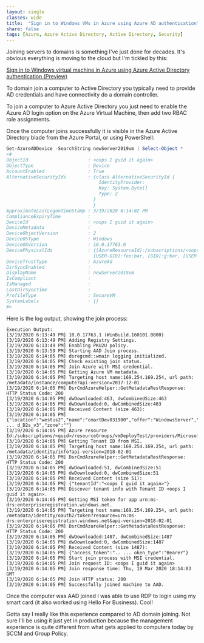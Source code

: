 ```yaml
---
layout: single
classes: wide
title:  "Sign in to Windows VMs in Azure using Azure AD authentication"
share: false
tags: [Azure, Azure Active Directory, Active Directory, Security]
---
```


Joining servers to domains is something I've just done for decades.  It's obvious everything is moving to the cloud but I'm tickled by this:

[Sign in to Windows virtual machine in Azure using Azure Active Directory authentication (Preview)](https://docs.microsoft.com/en-us/azure/active-directory/devices/howto-vm-sign-in-azure-ad-windows)

To domain join a computer to Active Directory you typically need to provide AD credentials and have connectivity do a domain controller.

To join a computer to Azure Active Directory you just need to enable the Azure AD login option on the Azure Virtual Machine, then add two RBAC role assignments.

Once the computer joins successfully it is visible in the Azure Active Directory blade from the Azure Portal, or using PowerShell:

```powershell
Get-AzureADDevice -SearchString newServer2019vm | Select-Object *
<#
ObjectId                      : <oops I guid it again>
ObjectType                    : Device
AccountEnabled                : True
AlternativeSecurityIds        : {class AlternativeSecurityId {
                                  IdentityProvider: 
                                  Key: System.Byte[]
                                  Type: 2
                                }
                                }
ApproximateLastLogonTimeStamp : 3/19/2020 6:14:02 PM
ComplianceExpiryTime          : 
DeviceId                      : <oops I guid it again>
DeviceMetadata                : 
DeviceObjectVersion           : 2
DeviceOSType                  : Windows
DeviceOSVersion               : 10.0.17763.0
DevicePhysicalIds             : {[AzureResourceId]:/subscriptions/<oops I guid it again>/resourceGroups/vmResourceGroup/providers/Microsoft.Compute/virtualMachines/newServer2019vm, 
                                [USER-GID]:foo:bar, [GID]:g:bar, [USER-HWID]:foo:bar...}
DeviceTrustType               : AzureAd
DirSyncEnabled                : 
DisplayName                   : newServer2019vm
IsCompliant                   : 
IsManaged                     : 
LastDirSyncTime               : 
ProfileType                   : SecureVM
SystemLabels                  : {}
#>
```

Here is the log output, showing the join process:

```
Execution Output:
[3/19/2020 6:13:49 PM] 10.0.17763.1 (WinBuild.160101.0800)
[3/19/2020 6:13:49 PM] Adding Registry Settings.
[3/19/2020 6:13:49 PM] Enabling PKU2U policy.
[3/19/2020 6:13:59 PM] Starting AAD Join process.
[3/19/2020 6:14:05 PM] dsregcmd::wmain logging initialized.
[3/19/2020 6:14:05 PM] Check existing join status.
[3/19/2020 6:14:05 PM] Join Azure with MSI credential.
[3/19/2020 6:14:05 PM] Getting Azure VM metadata.
[3/19/2020 6:14:05 PM] Targeting host name:169.254.169.254, url path: /metadata/instance/compute?api-version=2017-12-01
[3/19/2020 6:14:05 PM] DsrCmdAzureHelper::GetMetadataRestResponse: HTTP Status Code: 200
[3/19/2020 6:14:05 PM] dwDownloaded:463, dwCombinedSize:463
[3/19/2020 6:14:05 PM] dwDownloaded:0, dwCombinedSize:463
[3/19/2020 6:14:05 PM] Received Content (size 463):
[3/19/2020 6:14:05 PM] {"location":"westus2","name":"cmartDev031900","offer":"WindowsServer","osType":" ... d_D2s_v3","zone":""}
[3/19/2020 6:14:05 PM] Azure resource Id:/subscriptions/<guid>/resourceGroups/vmDeployTest/providers/Microsoft.Compute/virtualMachines/cmartDev031900
[3/19/2020 6:14:05 PM] Getting Tenant ID from MSI.
[3/19/2020 6:14:05 PM] Targeting host name:169.254.169.254, url path: /metadata/identity/info?api-version=2018-02-01
[3/19/2020 6:14:05 PM] DsrCmdAzureHelper::GetMetadataRestResponse: HTTP Status Code: 200
[3/19/2020 6:14:05 PM] dwDownloaded:51, dwCombinedSize:51
[3/19/2020 6:14:05 PM] dwDownloaded:0, dwCombinedSize:51
[3/19/2020 6:14:05 PM] Received Content (size 51):
[3/19/2020 6:14:05 PM] {"tenantId":"<oops I guid it again>"}
[3/19/2020 6:14:05 PM] Discover tenant info with Tenant ID <oops I guid it again>.
[3/19/2020 6:14:05 PM] Getting MSI token for app urn:ms-drs:enterpriseregistration.windows.net.
[3/19/2020 6:14:05 PM] Targeting host name:169.254.169.254, url path: /metadata/identity/oauth2/token?resource=urn:ms-drs:enterpriseregistration.windows.net&api-version=2018-02-01
[3/19/2020 6:14:05 PM] DsrCmdAzureHelper::GetMetadataRestResponse: HTTP Status Code: 200
[3/19/2020 6:14:05 PM] dwDownloaded:1487, dwCombinedSize:1487
[3/19/2020 6:14:05 PM] dwDownloaded:0, dwCombinedSize:1487
[3/19/2020 6:14:05 PM] Received Content (size 1487):
[3/19/2020 6:14:05 PM] {"access_token":".. ... oken_type":"Bearer"}
[3/19/2020 6:14:05 PM] Start join process with MSI credential.
[3/19/2020 6:14:05 PM] Join request ID: <oops I guid it again>
[3/19/2020 6:14:05 PM] Join response time: Thu, 19 Mar 2020 18:14:03 GMT
[3/19/2020 6:14:05 PM] Join HTTP status: 200
[3/19/2020 6:14:05 PM] Successfully joined machine to AAD.

```

Once the computer was AAD joined I was able to use RDP to login using my smart card (it also worked using Hello For Business).  Cool!

Gotta say I really like this experience compared to AD domain joining.  Not sure I'll be using it just yet in production because the management experience is quite different from what gets applied to computers today by SCCM and Group Policy.